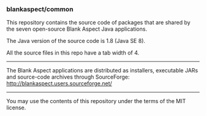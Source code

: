### blankaspect/common

This repository contains the source code of packages that are shared by the seven open-source Blank Aspect Java
applications.

The Java version of the source code is 1.8 \(Java SE 8\).

All the source files in this repo have a tab width of 4. 

----

The Blank Aspect applications are distributed as installers, executable JARs and source-code archives through
SourceForge:  
<http://blankaspect.users.sourceforge.net/>

----

You may use the contents of this repository under the terms of the MIT license.
